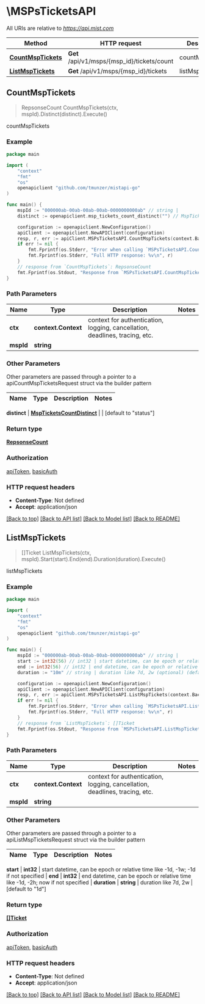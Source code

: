 # \MSPsTicketsAPI

All URIs are relative to *https://api.mist.com*

Method | HTTP request | Description
------------- | ------------- | -------------
[**CountMspTickets**](MSPsTicketsAPI.md#CountMspTickets) | **Get** /api/v1/msps/{msp_id}/tickets/count | countMspTickets
[**ListMspTickets**](MSPsTicketsAPI.md#ListMspTickets) | **Get** /api/v1/msps/{msp_id}/tickets | listMspTickets



## CountMspTickets

> RepsonseCount CountMspTickets(ctx, mspId).Distinct(distinct).Execute()

countMspTickets



### Example

```go
package main

import (
	"context"
	"fmt"
	"os"
	openapiclient "github.com/tmunzer/mistapi-go"
)

func main() {
	mspId := "000000ab-00ab-00ab-00ab-0000000000ab" // string | 
	distinct := openapiclient.msp_tickets_count_distinct("") // MspTicketsCountDistinct |  (optional) (default to "status")

	configuration := openapiclient.NewConfiguration()
	apiClient := openapiclient.NewAPIClient(configuration)
	resp, r, err := apiClient.MSPsTicketsAPI.CountMspTickets(context.Background(), mspId).Distinct(distinct).Execute()
	if err != nil {
		fmt.Fprintf(os.Stderr, "Error when calling `MSPsTicketsAPI.CountMspTickets``: %v\n", err)
		fmt.Fprintf(os.Stderr, "Full HTTP response: %v\n", r)
	}
	// response from `CountMspTickets`: RepsonseCount
	fmt.Fprintf(os.Stdout, "Response from `MSPsTicketsAPI.CountMspTickets`: %v\n", resp)
}
```

### Path Parameters


Name | Type | Description  | Notes
------------- | ------------- | ------------- | -------------
**ctx** | **context.Context** | context for authentication, logging, cancellation, deadlines, tracing, etc.
**mspId** | **string** |  | 

### Other Parameters

Other parameters are passed through a pointer to a apiCountMspTicketsRequest struct via the builder pattern


Name | Type | Description  | Notes
------------- | ------------- | ------------- | -------------

 **distinct** | [**MspTicketsCountDistinct**](MspTicketsCountDistinct.md) |  | [default to &quot;status&quot;]

### Return type

[**RepsonseCount**](RepsonseCount.md)

### Authorization

[apiToken](../README.md#apiToken), [basicAuth](../README.md#basicAuth)

### HTTP request headers

- **Content-Type**: Not defined
- **Accept**: application/json

[[Back to top]](#) [[Back to API list]](../README.md#documentation-for-api-endpoints)
[[Back to Model list]](../README.md#documentation-for-models)
[[Back to README]](../README.md)


## ListMspTickets

> []Ticket ListMspTickets(ctx, mspId).Start(start).End(end).Duration(duration).Execute()

listMspTickets



### Example

```go
package main

import (
	"context"
	"fmt"
	"os"
	openapiclient "github.com/tmunzer/mistapi-go"
)

func main() {
	mspId := "000000ab-00ab-00ab-00ab-0000000000ab" // string | 
	start := int32(56) // int32 | start datetime, can be epoch or relative time like -1d, -1w; -1d if not specified (optional)
	end := int32(56) // int32 | end datetime, can be epoch or relative time like -1d, -2h; now if not specified (optional)
	duration := "10m" // string | duration like 7d, 2w (optional) (default to "1d")

	configuration := openapiclient.NewConfiguration()
	apiClient := openapiclient.NewAPIClient(configuration)
	resp, r, err := apiClient.MSPsTicketsAPI.ListMspTickets(context.Background(), mspId).Start(start).End(end).Duration(duration).Execute()
	if err != nil {
		fmt.Fprintf(os.Stderr, "Error when calling `MSPsTicketsAPI.ListMspTickets``: %v\n", err)
		fmt.Fprintf(os.Stderr, "Full HTTP response: %v\n", r)
	}
	// response from `ListMspTickets`: []Ticket
	fmt.Fprintf(os.Stdout, "Response from `MSPsTicketsAPI.ListMspTickets`: %v\n", resp)
}
```

### Path Parameters


Name | Type | Description  | Notes
------------- | ------------- | ------------- | -------------
**ctx** | **context.Context** | context for authentication, logging, cancellation, deadlines, tracing, etc.
**mspId** | **string** |  | 

### Other Parameters

Other parameters are passed through a pointer to a apiListMspTicketsRequest struct via the builder pattern


Name | Type | Description  | Notes
------------- | ------------- | ------------- | -------------

 **start** | **int32** | start datetime, can be epoch or relative time like -1d, -1w; -1d if not specified | 
 **end** | **int32** | end datetime, can be epoch or relative time like -1d, -2h; now if not specified | 
 **duration** | **string** | duration like 7d, 2w | [default to &quot;1d&quot;]

### Return type

[**[]Ticket**](Ticket.md)

### Authorization

[apiToken](../README.md#apiToken), [basicAuth](../README.md#basicAuth)

### HTTP request headers

- **Content-Type**: Not defined
- **Accept**: application/json

[[Back to top]](#) [[Back to API list]](../README.md#documentation-for-api-endpoints)
[[Back to Model list]](../README.md#documentation-for-models)
[[Back to README]](../README.md)

